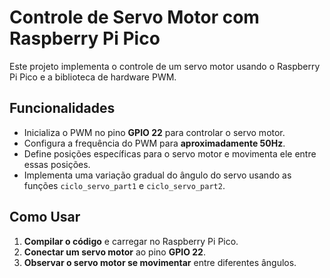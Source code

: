 # Controle de Servo Motor com Raspberry Pi Pico

Este projeto implementa o controle de um servo motor usando o Raspberry Pi Pico e a biblioteca de hardware PWM.

## Funcionalidades
- Inicializa o PWM no pino **GPIO 22** para controlar o servo motor.
- Configura a frequência do PWM para **aproximadamente 50Hz**.
- Define posições específicas para o servo motor e movimenta ele entre essas posições.
- Implementa uma variação gradual do ângulo do servo usando as funções `ciclo_servo_part1` e `ciclo_servo_part2`.

## Como Usar
1. **Compilar o código** e carregar no Raspberry Pi Pico.
2. **Conectar um servo motor** ao pino **GPIO 22**.
3. **Observar o servo motor se movimentar** entre diferentes ângulos.
